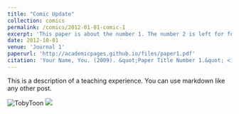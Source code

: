 ```yaml
---
title: "Comic Update"
collection: comics
permalink: /comics/2012-01-01-comic-1
excerpt: 'This paper is about the number 1. The number 2 is left for future work.'
date: 2012-10-01
venue: 'Journal 1'
paperurl: 'http://academicpages.github.io/files/paper1.pdf'
citation: 'Your Name, You. (2009). &quot;Paper Title Number 1.&quot; <i>Journal 1</i>. 1(1).'
---
```


This is a description of a teaching experience. You can use markdown like any other post.

![TobyToon](https://nyeguy.github.io/images/comics/nyetoon/nyetoon_TobyToon_6.5.20_final-1.png)
![](../images\foo-bar-identity.jpg)
